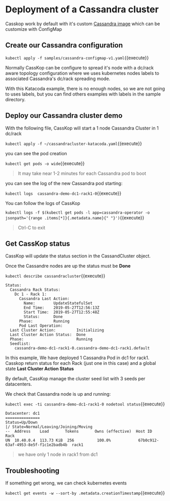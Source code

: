 

# Deployment of a Cassandra cluster 

Casskop work by default with it's custom [Cassandra image](https://github.com/Orange-OpenSource/cassandra-image) which
can be customize with ConfigMap

## Create our Cassandra configuration

`kubectl apply -f samples/cassandra-configmap-v1.yaml`{{execute}}


Normally CassKop can be configure to spread it's node with a dc/rack aware topology configuration where we uses
kubernetes nodes labels to associated Cassandra's dc/rack spreading mode.

With this Katacoda example, there is no enough nodes, so we are not going to uses labels, but you can find others
examples with labels in the sample directory.

## Deploy our Cassandra cluster demo

With the following file, CassKop will start a 1 node Cassandra Cluster in 1 dc/rack

`kubectl apply -f ~/cassandracluster-katacoda.yaml`{{execute}}

you can see the pod creation 

`kubectl get pods -o wide`{{execute}}

> It may take near 1-2 minutes for each Cassandra pod to boot

you can see the log of the new Cassandra pod starting:

`kubectl logs  cassandra-demo-dc1-rack1-0`{{execute}}

You can follow the logs of CassKop 

`kubectl logs -f $(kubectl get pods -l app=cassandra-operator -o jsonpath='{range .items[*]}{.metadata.name}{" "}')`{{execute}}

> Ctrl-C to exit


## Get CassKop status

CassKop will update the status section in the CassandCluster object.

Once the Cassandre nodes are up the status must be **Done**

`kubectl describe cassandracluster`{{execute}}
```
Status:
  Cassandra Rack Status:
    Dc 1 - Rack 1:
      Cassandra Last Action:
        Name:        UpdateStatefulSet
        End Time:    2019-05-27T12:56:13Z
        Start Time:  2019-05-27T12:55:48Z
        Status:      Done
      Phase:         Running
      Pod Last Operation:
  Last Cluster Action:         Initializing
  Last Cluster Action Status:  Done
  Phase:                       Running
  Seedlist:
    cassandra-demo-dc1-rack1-0.cassandra-demo-dc1-rack1.default
```

In this example, We have deployed 1 Cassandra Pod in dc1 for rack1. 
Casskop return status for each Rack (just one in this case) and a global state **Last Cluster Action Status**

By default, CassKop manage the cluster seed list with 3 seeds per datacenters.

We check that Cassandra node is up and running:

`kubectl exec -ti cassandra-demo-dc1-rack1-0 nodetool status`{{execute}}
```
Datacenter: dc1
===============
Status=Up/Down
|/ State=Normal/Leaving/Joining/Moving
--  Address    Load       Tokens       Owns (effective)  Host ID                               Rack
UN  10.40.0.4  113.73 KiB  256          100.0%            67b0c912-63af-4953-8e5f-f1c1e2badb4b  rack1
```

> we have only 1 node in rack1 from dc1

## Troubleshooting

If something get wrong, we can check kubernetes events

`kubectl get events -w --sort-by .metadata.creationTimestamp`{{execute}}


